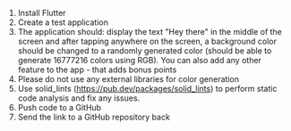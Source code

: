 1. Install Flutter
2. Create a test application
3. The application should: display the text "Hey there" in the middle 
of the screen and after tapping anywhere on the screen, 
a background color should be changed to a randomly generated color (should be able to generate 16777216 colors using RGB).
You can also add any other feature to the app - that adds bonus points
4. Please do not use any external libraries for color generation
5. Use solid_lints (https://pub.dev/packages/solid_lints) to perform static code analysis and fix any issues.
6. Push code to a GitHub
7. Send the link to a GitHub repository back
